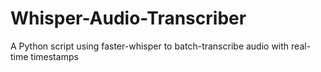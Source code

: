 # Whisper-Audio-Transcriber
A Python script using faster-whisper to batch-transcribe audio with real-time timestamps
